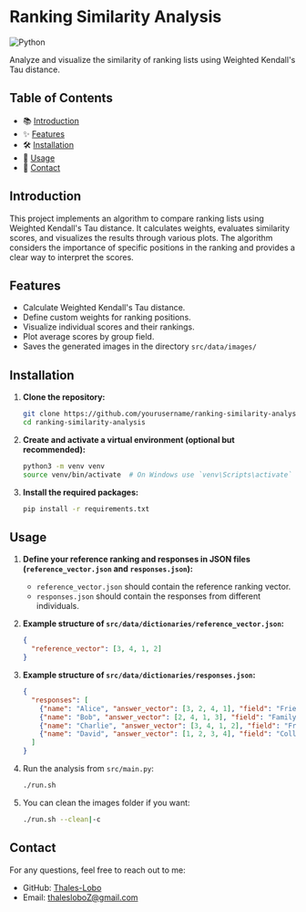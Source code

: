 # Ranking Similarity Analysis

![Python](https://img.shields.io/badge/python-3.7%2B-blue)

Analyze and visualize the similarity of ranking lists using Weighted Kendall's Tau distance.

## Table of Contents
- 📚 [Introduction](#introduction)
- ✨ [Features](#features)
- 🛠 [Installation](#installation)️
- 🚀 [Usage](#usage)
- 📧 [Contact](#contact)

## Introduction
This project implements an algorithm to compare ranking lists using Weighted Kendall's Tau distance. It calculates weights, evaluates similarity scores, and visualizes the results through various plots. The algorithm considers the importance of specific positions in the ranking and provides a clear way to interpret the scores.

## Features
- Calculate Weighted Kendall's Tau distance.
- Define custom weights for ranking positions.
- Visualize individual scores and their rankings.
- Plot average scores by group field.
- Saves the generated images in the directory `src/data/images/`

## Installation
1. **Clone the repository:**
    ```bash
    git clone https://github.com/yourusername/ranking-similarity-analysis.git
    cd ranking-similarity-analysis
    ```

2. **Create and activate a virtual environment (optional but recommended):**
    ```bash
    python3 -m venv venv
    source venv/bin/activate  # On Windows use `venv\Scripts\activate`
    ```

3. **Install the required packages:**
    ```bash
    pip install -r requirements.txt
    ```

## Usage
1. **Define your reference ranking and responses in JSON files (`reference_vector.json` and `responses.json`):**
    - `reference_vector.json` should contain the reference ranking vector.
    - `responses.json` should contain the responses from different individuals.

2. **Example structure of `src/data/dictionaries/reference_vector.json`:**
    ```json
    {
      "reference_vector": [3, 4, 1, 2]
    }
    ```

3. **Example structure of `src/data/dictionaries/responses.json`:**
    ```json
    {
      "responses": [
        {"name": "Alice", "answer_vector": [3, 2, 4, 1], "field": "Friends"},
        {"name": "Bob", "answer_vector": [2, 4, 1, 3], "field": "Family"},
        {"name": "Charlie", "answer_vector": [3, 4, 1, 2], "field": "Friends"},
        {"name": "David", "answer_vector": [1, 2, 3, 4], "field": "Colleagues"}
      ]
    }
    ```

4. Run the analysis from `src/main.py`:

    ```bash
    ./run.sh
    ```

5. You can clean the images folder if you want:

    ```bash
    ./run.sh --clean|-c
    ```

## Contact
For any questions, feel free to reach out to me:
- GitHub: [Thales-Lobo](https://github.com/Thales-Lobo)
- Email: thalesloboZ@gmail.com
